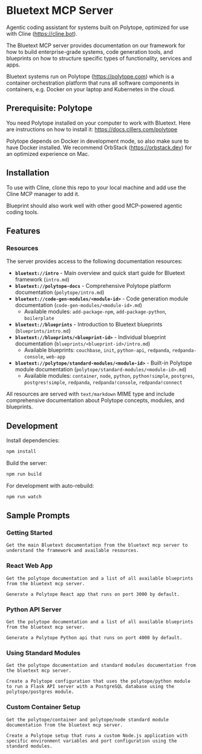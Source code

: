 # Bluetext MCP Server

Agentic coding assistant for systems built on Polytope, optimized for use with Cline (https://cline.bot).

The Bluetext MCP server provides documentation on our framework for how to build enterprise-grade systems, code generation tools, and blueprints on how to structure specific types of functionality, services and apps. 

Bluetext systems run on Polytope (https://polytope.com) which is a container orchestration platform that runs all software components in containers, e.g. Docker on your laptop and Kubernetes in the cloud. 

## Prerequisite: Polytope

You need Polytope installed on your computer to work with Bluetext. Here are instructions on how to install it: https://docs.cillers.com/polytope

Polytope depends on Docker in development mode, so also make sure to have Docker installed. We recommend OrbStack (https://orbstack.dev) for an optimized experience on Mac. 

## Installation

To use with Cline, clone this repo to your local machine and add use the Cline MCP manager to add it.

Blueprint should also work well with other good MCP-powered agentic coding tools. 

## Features

### Resources
The server provides access to the following documentation resources:

- **`bluetext://intro`** - Main overview and quick start guide for Bluetext framework (`intro.md`)
- **`bluetext://polytope-docs`** - Comprehensive Polytope platform documentation (`polytope/intro.md`)
- **`bluetext://code-gen-modules/<module-id>`** - Code generation module documentation (`code-gen-modules/<module-id>.md`)
  - Available modules: `add-package-npm`, `add-package-python`, `boilerplate`
- **`bluetext://blueprints`** - Introduction to Bluetext blueprints (`blueprints/intro.md`)
- **`bluetext://blueprints/<blueprint-id>`** - Individual blueprint documentation (`blueprints/<blueprint-id>/intro.md`)
  - Available blueprints: `couchbase`, `init`, `python-api`, `redpanda`, `redpanda-console`, `web-app`
- **`bluetext://polytope/standard-modules/<module-id>`** - Built-in Polytope module documentation (`polytope/standard-modules/<module-id>.md`)
  - Available modules: `container`, `node`, `python`, `python!simple`, `postgres`, `postgres!simple`, `redpanda`, `redpanda!console`, `redpanda!connect`

All resources are served with `text/markdown` MIME type and include comprehensive documentation about Polytope concepts, modules, and blueprints.

## Development

Install dependencies:
```bash
npm install
```

Build the server:
```bash
npm run build
```

For development with auto-rebuild:
```bash
npm run watch
```

## Sample Prompts

### Getting Started
```
Get the main Bluetext documentation from the bluetext mcp server to understand the framework and available resources.
```

### React Web App
```
Get the polytope documentation and a list of all available blueprints from the bluetext mcp server.

Generate a Polytope React app that runs on port 3000 by default.
```


### Python API Server

```
Get the polytope documentation and a list of all available blueprints from the bluetext mcp server.

Generate a Polytope Python api that runs on port 4000 by default.
```

### Using Standard Modules

```
Get the polytope documentation and standard modules documentation from the bluetext mcp server.

Create a Polytope configuration that uses the polytope/python module to run a Flask API server with a PostgreSQL database using the polytope/postgres module.
```

### Custom Container Setup

```
Get the polytope/container and polytope/node standard module documentation from the bluetext mcp server.

Create a Polytope setup that runs a custom Node.js application with specific environment variables and port configuration using the standard modules.
```
